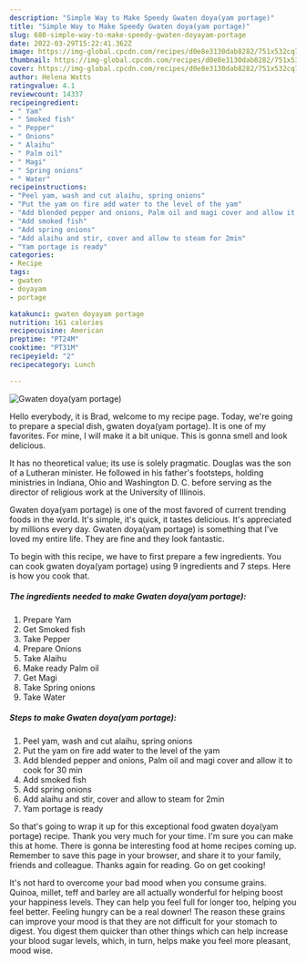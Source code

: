 ```yaml
---
description: "Simple Way to Make Speedy Gwaten doya(yam portage)"
title: "Simple Way to Make Speedy Gwaten doya(yam portage)"
slug: 680-simple-way-to-make-speedy-gwaten-doyayam-portage
date: 2022-03-29T15:22:41.362Z
image: https://img-global.cpcdn.com/recipes/d0e8e3130dab8282/751x532cq70/gwaten-doyayam-portage-recipe-main-photo.jpg
thumbnail: https://img-global.cpcdn.com/recipes/d0e8e3130dab8282/751x532cq70/gwaten-doyayam-portage-recipe-main-photo.jpg
cover: https://img-global.cpcdn.com/recipes/d0e8e3130dab8282/751x532cq70/gwaten-doyayam-portage-recipe-main-photo.jpg
author: Helena Watts
ratingvalue: 4.1
reviewcount: 14337
recipeingredient:
- " Yam"
- " Smoked fish"
- " Pepper"
- " Onions"
- " Alaihu"
- " Palm oil"
- " Magi"
- " Spring onions"
- " Water"
recipeinstructions:
- "Peel yam, wash and cut alaihu, spring onions"
- "Put the yam on fire add water to the level of the yam"
- "Add blended pepper and onions, Palm oil and magi cover and allow it to cook for 30 min"
- "Add smoked fish"
- "Add spring onions"
- "Add alaihu and stir, cover and allow to steam for 2min"
- "Yam portage is ready"
categories:
- Recipe
tags:
- gwaten
- doyayam
- portage

katakunci: gwaten doyayam portage 
nutrition: 161 calories
recipecuisine: American
preptime: "PT24M"
cooktime: "PT31M"
recipeyield: "2"
recipecategory: Lunch

---
```



![Gwaten doya(yam portage)](https://img-global.cpcdn.com/recipes/d0e8e3130dab8282/751x532cq70/gwaten-doyayam-portage-recipe-main-photo.jpg)

Hello everybody, it is Brad, welcome to my recipe page. Today, we're going to prepare a special dish, gwaten doya(yam portage). It is one of my favorites. For mine, I will make it a bit unique. This is gonna smell and look delicious.

It has no theoretical value; its use is solely pragmatic. Douglas was the son of a Lutheran minister. He followed in his father&#39;s footsteps, holding ministries in Indiana, Ohio and Washington D. C. before serving as the director of religious work at the University of Illinois.

Gwaten doya(yam portage) is one of the most favored of current trending foods in the world. It's simple, it's quick, it tastes delicious. It's appreciated by millions every day. Gwaten doya(yam portage) is something that I've loved my entire life. They are fine and they look fantastic.


To begin with this recipe, we have to first prepare a few ingredients. You can cook gwaten doya(yam portage) using 9 ingredients and 7 steps. Here is how you cook that.

<!--inarticleads1-->

##### The ingredients needed to make Gwaten doya(yam portage):

1. Prepare  Yam
1. Get  Smoked fish
1. Take  Pepper
1. Prepare  Onions
1. Take  Alaihu
1. Make ready  Palm oil
1. Get  Magi
1. Take  Spring onions
1. Take  Water




<!--inarticleads2-->

##### Steps to make Gwaten doya(yam portage):

1. Peel yam, wash and cut alaihu, spring onions
1. Put the yam on fire add water to the level of the yam
1. Add blended pepper and onions, Palm oil and magi cover and allow it to cook for 30 min
1. Add smoked fish
1. Add spring onions
1. Add alaihu and stir, cover and allow to steam for 2min
1. Yam portage is ready




So that's going to wrap it up for this exceptional food gwaten doya(yam portage) recipe. Thank you very much for your time. I'm sure you can make this at home. There is gonna be interesting food at home recipes coming up. Remember to save this page in your browser, and share it to your family, friends and colleague. Thanks again for reading. Go on get cooking!

It's not hard to overcome your bad mood when you consume grains. Quinoa, millet, teff and barley are all actually wonderful for helping boost your happiness levels. They can help you feel full for longer too, helping you feel better. Feeling hungry can be a real downer! The reason these grains can improve your mood is that they are not difficult for your stomach to digest. You digest them quicker than other things which can help increase your blood sugar levels, which, in turn, helps make you feel more pleasant, mood wise.
